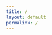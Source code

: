 ```yaml
---
title: /
layout: default
permalink: /
---
```

<style>
.center {
  display: block;
  margin-left: auto;
  margin-right: auto;
  width: 100%;
  
.container {
  position: absolute;
  transform: translate(-50%, -50%);
  top: 40%;
  left: 50%;
}

.glitch {
  color: rgb(223, 191, 191);
  position: relative;
  font-size: 9vw;
  // margin: 70px 200px;
  animation: glitch 5s 5s infinite;
}

.glitch::before {
  content: attr(data-text);
  position: absolute;
  left: -2px;
  text-shadow: -5px 0 magenta;
  background: black;
  overflow: hidden;
  top: 0;
  animation: noise-1 3s linear infinite alternate-reverse, glitch 5s 5.05s infinite;
}

.glitch::after {
  content: attr(data-text);
  position: absolute;
  left: 2px;
  text-shadow: -5px 0 lightgreen;
  background: black;
  overflow: hidden;
  top: 0;
  animation: noise-2 3s linear infinite alternate-reverse, glitch 5s 5s infinite;
}

@keyframes glitch {
  1%{
    transform: rotateX(10deg) skewX(90deg);
  }
  2%{
    transform: rotateX(0deg) skewX(0deg);
  }
}

@keyframes noise-1 {
  $steps: 30;
  @for $i from 1 through $steps {
    #{percentage($i*(1/$steps))} {
      $top: random(100);
      $bottom: random(101 - $top);
      clip-path: inset(#{$top}px 0 #{$bottom}px 0);
    }
  }
}

@keyframes noise-2 {
  $steps: 30;
  @for $i from 0 through $steps {
    #{percentage($i*(1/$steps))} {
      $top: random(100);
      $bottom: random(101 - $top);
      clip-path: inset(#{$top}px 0 #{$bottom}px 0);
    }
  }
}

.scanlines {
  overflow: hidden;
  mix-blend-mode: difference;
}

.scanlines::before {
  content: "";
  position: absolute;
  width: 100%;
  height: 100%;
  top: 0;
  left: 0;

  background: repeating-linear-gradient(
    to bottom,
    transparent 0%,
    rgba(255, 255, 255, 0.05) .5%,
    transparent 1%
  );

  animation: fudge 7s ease-in-out alternate infinite;
}


@keyframes fudge {
  from {
    transform: translate(0px, 0px);
  }
  to {
    transform: translate(0px, 2%);
  }
}

.glow {
  @extend .glitch;
  text-shadow: 0 0 1000px rgb(223, 191, 191);
  color: transparent;
  position: absolute;
  top: 0;
}

.subtitle {
  font-family: Arial, Helvetica, sans-serif;
  font-weight: 100;
  font-size: .8vw;
  color: rgba(165, 141, 141, .4);
  text-transform: uppercase;
  letter-spacing: 1em;
  text-align: center;
  position: absolute;
  left: 17%;
  animation: glitch-2 5s 5.02s infinite;
}

@keyframes glitch-2 {
  1%{
    transform: rotateX(10deg) skewX(70deg);
  }
  2%{
    transform: rotateX(0deg) skewX(0deg);
  }
}
</style>

<script>
  if(/Android|webOS|iPhone|iPad|iPod|BlackBerry|IEMobile|Opera Mini/i.test(navigator.userAgent)){
  // true for mobile device
  document.write("MOBILE DEVICE BABY");
}else{
  // false for not mobile device
document.write("<div class="container">");
document.write("<div class="glitch">  ██████  ▄████▄   ▄▄▄       ██▀███  ▓█████  ▄████▄   ██▀███   ▒█████   █     █\n");
document.write("▒██    ▒ ▒██▀ ▀█  ▒████▄    ▓██ ▒ ██▒▓█   ▀ ▒██▀ ▀█  ▓██ ▒ ██▒▒██▒  ██▒▓█░ █ ░█\n");
document.write("░ ▓██▄   ▒▓█    ▄ ▒██  ▀█▄  ▓██ ░▄█ ▒▒███   ▒▓█    ▄ ▓██ ░▄█ ▒▒██░  ██▒▒█░ █ ░█\n");
document.write("  ▒   ██▒▒▓▓▄ ▄██▒░██▄▄▄▄██ ▒██▀▀█▄  ▒▓█  ▄ ▒▓▓▄ ▄██▒▒██▀▀█▄  ▒██   ██░░█░ █ ░█\n");
document.write("▒██████▒▒▒ ▓███▀ ░ ▓█   ▓██▒░██▓ ▒██▒░▒████▒▒ ▓███▀ ░░██▓ ▒██▒░ ████▓▒░░░██▒██▓\n");
document.write("▒ ▒▓▒ ▒ ░░ ░▒ ▒  ░ ▒▒   ▓▒█░░ ▒▓ ░▒▓░░░ ▒░ ░░ ░▒ ▒  ░░ ▒▓ ░▒▓░░ ▒░▒░▒░ ░ ▓░▒ ▒ \n");
document.write("░ ░▒  ░ ░  ░  ▒     ▒   ▒▒ ░  ░▒ ░ ▒░ ░ ░  ░  ░  ▒     ░▒ ░ ▒░  ░ ▒ ▒░   ▒ ░ ░ \n");
document.write("░  ░  ░  ░          ░   ▒     ░░   ░    ░   ░          ░░   ░ ░ ░ ░ ▒    ░   ░ \n");
document.write("      ░  ░ ░            ░  ░   ░        ░  ░░ ░         ░         ░ ░      ░</div>");
  
document.write("<div class="glow">  ██████  ▄████▄   ▄▄▄       ██▀███  ▓█████  ▄████▄   ██▀███   ▒█████   █     █\n");
document.write("▒██    ▒ ▒██▀ ▀█  ▒████▄    ▓██ ▒ ██▒▓█   ▀ ▒██▀ ▀█  ▓██ ▒ ██▒▒██▒  ██▒▓█░ █ ░█\n");
document.write("░ ▓██▄   ▒▓█    ▄ ▒██  ▀█▄  ▓██ ░▄█ ▒▒███   ▒▓█    ▄ ▓██ ░▄█ ▒▒██░  ██▒▒█░ █ ░█\n");
document.write("  ▒   ██▒▒▓▓▄ ▄██▒░██▄▄▄▄██ ▒██▀▀█▄  ▒▓█  ▄ ▒▓▓▄ ▄██▒▒██▀▀█▄  ▒██   ██░░█░ █ ░█\n");
document.write("▒██████▒▒▒ ▓███▀ ░ ▓█   ▓██▒░██▓ ▒██▒░▒████▒▒ ▓███▀ ░░██▓ ▒██▒░ ████▓▒░░░██▒██▓\n");
document.write("▒ ▒▓▒ ▒ ░░ ░▒ ▒  ░ ▒▒   ▓▒█░░ ▒▓ ░▒▓░░░ ▒░ ░░ ░▒ ▒  ░░ ▒▓ ░▒▓░░ ▒░▒░▒░ ░ ▓░▒ ▒ \n");
document.write("░ ░▒  ░ ░  ░  ▒     ▒   ▒▒ ░  ░▒ ░ ▒░ ░ ░  ░  ░  ▒     ░▒ ░ ▒░  ░ ▒ ▒░   ▒ ░ ░ \n");
document.write("░  ░  ░  ░          ░   ▒     ░░   ░    ░   ░          ░░   ░ ░ ░ ░ ▒    ░   ░ \n");
document.write("      ░  ░ ░            ░  ░   ░        ░  ░░ ░         ░         ░ ░      ░</div>");
document.write("</div>");
document.write("<div class="scanlines"></div>");
}
</script>
